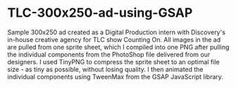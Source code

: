 # TLC-300x250-ad-using-GSAP
Sample 300x250 ad created as a Digital Production intern with Discovery's in-house creative agency for TLC show Counting On. All images in the ad are pulled from one sprite sheet, which I compiled into one PNG after pulling the individual components from the PhotoShop file delivered from our designers. I used TinyPNG to compress the sprite sheet to an optimal file size - as tiny as possible, without losing quality. I then animated the individual components using TweenMax from the GSAP JavaScript library. 
